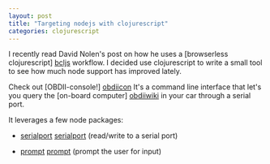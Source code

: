 ```yaml
---
layout: post
title: "Targeting nodejs with clojurescript"
categories: clojurescript
---
```


I recently read David Nolen's post on how he uses a [browserless clojurescript] [bcljs]
workflow.  I decided use clojurescript to write a small tool to see how much
node support has improved lately.

Check out [OBDII-console!] [obdiicon]  It's a command line interface that let's you
query the [on-board computer] [obdiiwiki] in your car through a serial port.

It leverages a few node packages:

* [serialport] [serialport] (read/write to a serial port)
* [prompt] [prompt] (prompt the user for input)

   [bcljs]: http://swannodette.github.io/2014/12/21/browserless-clojurescript/   
   [obdiicon]: https://github.com/JMRodriguez24/obdii-console
   [obdiiwiki]: http://en.wikipedia.org/wiki/On-board_diagnostics
   [serialport]: https://www.npmjs.com/package/serialport
   [prompt]: https://www.npmjs.com/package/prompt
